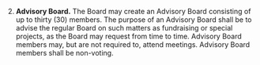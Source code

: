 2. **Advisory Board.** The Board may create an Advisory Board consisting of up to thirty (30) members. The purpose of an Advisory Board shall be to advise the regular Board on such matters as fundraising or special projects, as the Board may request from time to time. Advisory Board members may, but are not required to, attend meetings. Advisory Board members shall be non-voting.